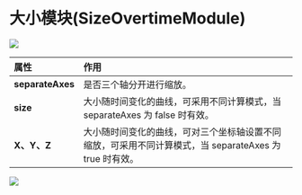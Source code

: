# 大小模块(SizeOvertimeModule)

![](particle-system/size_module.png)

属性| 作用
:---|:---
**separateAxes** | 是否三个轴分开进行缩放。
**size** | 大小随时间变化的曲线，可采用不同计算模式，当 separateAxes 为 false 时有效。
**X、Y、Z** | 大小随时间变化的曲线，可对三个坐标轴设置不同缩放，可采用不同计算模式，当 separateAxes 为 true 时有效。

![](particle-system/size_overtime.gif)